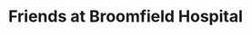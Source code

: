 ---
title: "Friends at Broomfield Hospital"
url: /chelmsford/friends-at-broomfield-hospital-court-road/
shop: charity
---
